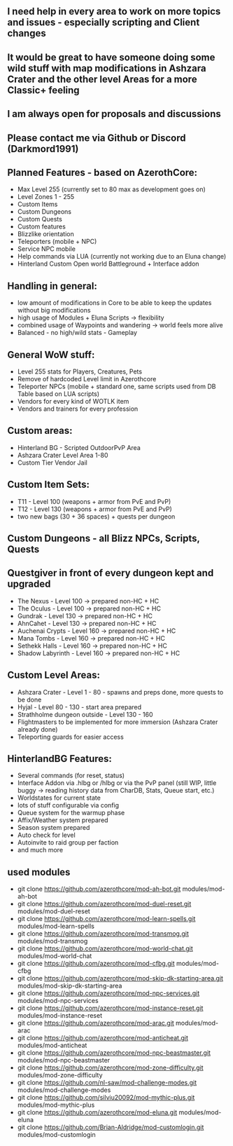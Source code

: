 ## I need help in every area to work on more topics and issues - especially scripting and Client changes
## It would be great to have someone doing some wild stuff with map modifications in Ashzara Crater and the other level Areas for a more Classic+ feeling
## I am always open for proposals and discussions
## Please contact me via Github or Discord (Darkmord1991)

## Planned Features - based on AzerothCore:

* Max Level 255 (currently set to 80 max as development goes on)
* Level Zones 1 - 255
* Custom Items
* Custom Dungeons
* Custom Quests
* Custom features
* Blizzlike orientation
* Teleporters (mobile + NPC)
* Service NPC mobile
* Help commands via LUA (currently not working due to an Eluna change)
* Hinterland Custom Open world Battleground + Interface addon

## Handling in general:

* low amount of modifications in Core to be able to keep the updates without big modifications
* high usage of Modules + Eluna Scripts -> flexibility
* combined usage of Waypoints and wandering -> world feels more alive
* Balanced - no high/wild stats - Gameplay

## General WoW stuff:

* Level 255 stats for Players, Creatures, Pets
* Remove of hardcoded Level limit in Azerothcore
* Teleporter NPCs (mobile + standard one, same scripts used from DB Table based on LUA scripts)
* Vendors for every kind of WOTLK item
* Vendors and trainers for every profession

## Custom areas:

* Hinterland BG - Scripted OutdoorPvP Area
* Ashzara Crater Level Area 1-80
* Custom Tier Vendor Jail

## Custom Item Sets:

* T11 - Level 100 (weapons + armor from PvE and PvP)
* T12 - Level 130 (weapons + armor from PvE and PvP)
* two new bags (30 + 36 spaces) + quests per dungeon

## Custom Dungeons - all Blizz NPCs, Scripts, Quests 
## Questgiver in front of every dungeon kept and upgraded

* The Nexus         - Level 100 -> prepared non-HC + HC
* The Oculus        - Level 100 -> prepared non-HC + HC
* Gundrak           - Level 130 -> prepared non-HC + HC
* AhnCahet          - Level 130 -> prepared non-HC + HC
* Auchenai Crypts   - Level 160 -> prepared non-HC + HC
* Mana Tombs        - Level 160 -> prepared non-HC + HC
* Sethekk Halls     - Level 160 -> prepared non-HC + HC
* Shadow Labyrinth  - Level 160 -> prepared non-HC + HC

## Custom Level Areas:
* Ashzara Crater - Level 1 - 80 - spawns and preps done, more quests to be done
* Hyjal - Level 80 - 130 - start area prepared
* Strathholme dungeon outside - Level 130 - 160
* Flightmasters to be implemented for more immersion (Ashzara Crater already done)
* Teleporting guards for easier access

## HinterlandBG Features:
* Several commands (for reset, status)
* Interface Addon via .hlbg or /hlbg or via the PvP panel (still WIP, little buggy -> reading history data from CharDB, Stats, Queue start, etc.)
* Worldstates for current state
* lots of stuff configurable via config
* Queue system for the warmup phase
* Affix/Weather system prepared
* Season system prepared
* Auto check for level
* Autoinvite to raid group per faction
* and much more

## used modules
* git clone https://github.com/azerothcore/mod-ah-bot.git modules/mod-ah-bot
* git clone https://github.com/azerothcore/mod-duel-reset.git modules/mod-duel-reset
* git clone https://github.com/azerothcore/mod-learn-spells.git modules/mod-learn-spells
* git clone https://github.com/azerothcore/mod-transmog.git modules/mod-transmog
* git clone https://github.com/azerothcore/mod-world-chat.git modules/mod-world-chat
* git clone https://github.com/azerothcore/mod-cfbg.git modules/mod-cfbg
* git clone https://github.com/azerothcore/mod-skip-dk-starting-area.git modules/mod-skip-dk-starting-area
* git clone https://github.com/azerothcore/mod-npc-services.git modules/mod-npc-services
* git clone https://github.com/azerothcore/mod-instance-reset.git modules/mod-instance-reset
* git clone https://github.com/azerothcore/mod-arac.git modules/mod-arac
* git clone https://github.com/azerothcore/mod-anticheat.git modules/mod-anticheat
* git clone https://github.com/azerothcore/mod-npc-beastmaster.git modules/mod-npc-beastmaster
* git clone https://github.com/azerothcore/mod-zone-difficulty.git modules/mod-zone-difficulty
* git clone https://github.com/nl-saw/mod-challenge-modes.git modules/mod-challenge-modes
* git clone https://github.com/silviu20092/mod-mythic-plus.git modules/mod-mythic-plus
* git clone https://github.com/azerothcore/mod-eluna.git modules/mod-eluna
* git clone https://github.com/Brian-Aldridge/mod-customlogin.git modules/mod-customlogin

